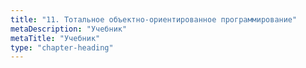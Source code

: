 ```yaml
---
title: "11. Тотальное объектно-ориентированное программирование"
metaDescription: "Учебник"
metaTitle: "Учебник"
type: "chapter-heading"
---
```


